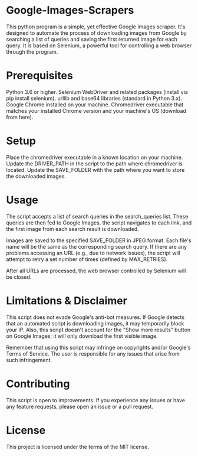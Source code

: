 # Google-Images-Scrapers

This python program is a simple, yet effective Google Images scraper. It's designed to automate the process of downloading images from Google by searching a list of queries and saving the first returned image for each query. It is based on Selenium, a powerful tool for controlling a web browser through the program.

# Prerequisites
Python 3.6 or higher.
Selenium WebDriver and related packages (install via pip install selenium).
urllib and base64 libraries (standard in Python 3.x).
Google Chrome installed on your machine.
Chromedriver executable that matches your installed Chrome version and your machine's OS (download from here).

# Setup
Place the chromedriver executable in a known location on your machine.
Update the DRIVER_PATH in the script to the path where chromedriver is located.
Update the SAVE_FOLDER with the path where you want to store the downloaded images.

# Usage
The script accepts a list of search queries in the search_queries list. These queries are then fed to Google Images, the script navigates to each link, and the first image from each search result is downloaded.

Images are saved to the specified SAVE_FOLDER in JPEG format. Each file's name will be the same as the corresponding search query. If there are any problems accessing an URL (e.g., due to network issues), the script will attempt to retry a set number of times (defined by MAX_RETRIES).

After all URLs are processed, the web browser controlled by Selenium will be closed.

# Limitations & Disclaimer
This script does not evade Google's anti-bot measures. If Google detects that an automated script is downloading images, it may temporarily block your IP. Also, this script doesn't account for the "Show more results" button on Google Images; it will only download the first visible image.

Remember that using this script may infringe on copyrights and/or Google's Terms of Service. The user is responsible for any issues that arise from such infringement.

# Contributing
This script is open to improvements. If you experience any issues or have any feature requests, please open an issue or a pull request.

# License
This project is licensed under the terms of the MIT license.
